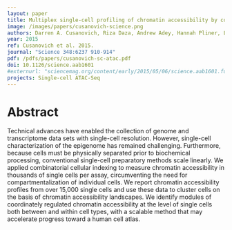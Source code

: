 ```yaml
---
layout: paper
title: Multiplex single-cell profiling of chromatin accessibility by combinatorial cellular indexing
image: /images/papers/cusanovich-science.png
authors: Darren A. Cusanovich, Riza Daza, Andrew Adey, Hannah Pliner, Lena Christiansen, Kevin L. Gunderson, Frank J. Steemers, Cole Trapnell, Jay Shendure
year: 2015
ref: Cusanovich et al. 2015.
journal: "Science 348:6237 910-914"
pdf: /pdfs/papers/cusanovich-sc-atac.pdf
doi: 10.1126/science.aab1601
#externurl: "sciencemag.org/content/early/2015/05/06/science.aab1601.full"
projects: Single-cell ATAC-Seq
---
```


# Abstract

Technical advances have enabled the collection of genome and transcriptome data sets with single-cell resolution. However, single-cell characterization of the epigenome has remained challenging. Furthermore, because cells must be physically separated prior to biochemical processing, conventional single-cell preparatory methods scale linearly. We applied combinatorial cellular indexing to measure chromatin accessibility in thousands of single cells per assay, circumventing the need for compartmentalization of individual cells. We report chromatin accessibility profiles from over 15,000 single cells and use these data to cluster cells on the basis of chromatin accessibility landscapes. We identify modules of coordinately regulated chromatin accessibility at the level of single cells both between and within cell types, with a scalable method that may accelerate progress toward a human cell atlas.